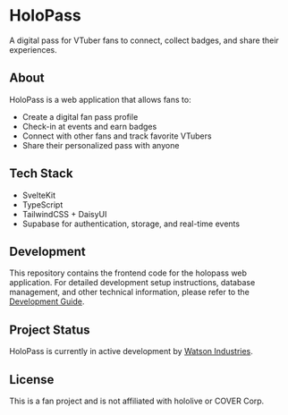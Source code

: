 # HoloPass

A digital pass for VTuber fans to connect, collect badges, and share their experiences.

## About

HoloPass is a web application that allows fans to:
- Create a digital fan pass profile
- Check-in at events and earn badges
- Connect with other fans and track favorite VTubers
- Share their personalized pass with anyone

## Tech Stack

- SvelteKit
- TypeScript
- TailwindCSS + DaisyUI
- Supabase for authentication, storage, and real-time events

## Development

This repository contains the frontend code for the holopass web application. For detailed development setup instructions, database management, and other technical information, please refer to the [Development Guide](DEVELOPMENT.md).

## Project Status

HoloPass is currently in active development by [Watson Industries](https://github.com/watsonindustries).

## License

This is a fan project and is not affiliated with hololive or COVER Corp. 
